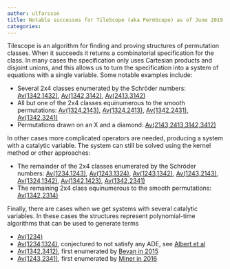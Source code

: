 ```yaml
---
author: ulfarsson
title: Notable successes for TileScope (aka PermScope) as of June 2019
categories:
---
```


Tilescope is an algorithm for finding and proving structures of permutation classes.
When it succeeds it returns a combinatorial specification for the class. In many
cases the specification only uses Cartesian products and disjoint unions, and this
allows us to turn the specification into a system of equations with a single variable.
Some notable examples include:

- Several 2x4 classes enumerated by the Schröder numbers: [Av(1342,1432)](http://combopal.ru.is/tree?treeId=5cf9b19d8d535eb769ca50fb), [Av(1342,3142)](http://combopal.ru.is/tree?treeId=5cf9b19d8d535eb769ca50f8), [Av(2413,3142)](http://combopal.ru.is/tree?treeId=5cf9b19d8d535eb769ca50f9)
- All but one of the 2x4 classes equinumerous to the smooth permutations: [Av(1324,2143)](http://combopal.ru.is/tree?treeId=5cf9b19a8d535eb769ca4ebc), [Av(1324,2413)](http://combopal.ru.is/tree?treeId=5cf9b19d8d535eb769ca50f5), [Av(1342,2431)](http://combopal.ru.is/tree?treeId=5cf9b19d8d535eb769ca50fa), [Av(1342,3241)](http://combopal.ru.is/tree?treeId=5cf9b19c8d535eb769ca4fc0)
- Permutations drawn on an X and a diamond: [Av(2143,2413,3142,3412)](http://combopal.ru.is/tree?treeId=5cf9b19d8d535eb769ca500f)

In other cases more complicated operators are needed, producing a system with
a catalytic variable. The system can still be solved using the kernel method
or other approaches:

- The remainder of the 2x4 classes enumerated by the Schröder numbers: [Av(1234,1243)](https://permpal.ru.is/perms/av/1234_1243/), [Av(1243,1324)](https://permpal.ru.is/perms/av/1243_1324/), [Av(1243,1342)](https://permpal.ru.is/perms/av/1243_1342/), [Av(1243,2143)](https://permpal.ru.is/perms/av/1243_2143/), [Av(1324,1342)](https://permpal.ru.is/perms/av/1324_1342/), [Av(1342,1423)](https://permpal.ru.is/perms/av/1342_1423/), [Av(1342,2341)](https://permpal.ru.is/perms/av/1342_2341/)
- The remaining 2x4 class equinumerous to the smooth permutations: [Av(1342,2314)](https://permpal.ru.is/perms/av/1342_2314/)

Finally, there are cases when we get systems with several catalytic variables.
In these cases the structures represent polynomial-time algorithms that can be
used to generate terms

- [Av(1234)](https://permpal.ru.is/perms/av/1234/)
- [Av(1234,1324)](https://permpal.ru.is/perms/av/1234_1324/), conjectured to not satisfy any ADE, see [Albert et al](https://arxiv.org/abs/1510.00269)
- [Av(1342,3412)](https://permpal.ru.is/perms/av/1342_3412/), first enumerated by [Bevan in 2015](https://arxiv.org/abs/1510.06328)
- [Av(1243,2341)](https://permpal.ru.is/perms/av/1243_2341/), first enumerated by [Miner in 2016](https://arxiv.org/abs/1610.01908)